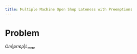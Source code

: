 ```yaml
---
title: Multiple Machine Open Shop Lateness with Preemptions
---
```


# Problem

$Om | prmp | L_{max}$